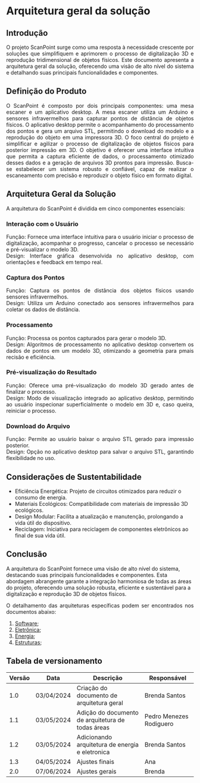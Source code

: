 # **Arquitetura geral da solução**

## Introdução
<p style="text-align:justify;">O projeto ScanPoint surge como uma resposta à necessidade crescente por soluções que simplifiquem e aprimorem o processo de digitalização 3D e reprodução tridimensional de objetos físicos. Este documento apresenta a arquitetura geral da solução, oferecendo uma visão de alto nível do sistema e detalhando suas principais funcionalidades e componentes.</p>

## Definição do Produto
<p style="text-align:justify;">O ScanPoint é composto por dois principais componentes: uma mesa escaner e um aplicativo desktop. A mesa escaner utiliza um Arduino e sensores infravermelhos para capturar pontos de distância de objetos físicos. O aplicativo desktop permite o acompanhamento do processamento dos pontos e gera um arquivo STL, permitindo o download do modelo e a reprodução do objeto em uma impressora 3D. O foco central do projeto é simplificar e agilizar o processo de digitalização de objetos físicos para posterior impressão em 3D. O objetivo é oferecer uma interface intuitiva que permita a captura eficiente de dados, o processamento otimizado desses dados e a geração de arquivos 3D prontos para impressão. Busca-se estabelecer um sistema robusto e confiável, capaz de realizar o escaneamento com precisão e reproduzir o objeto físico em formato digital.</p>

## Arquitetura Geral da Solução
A arquitetura do ScanPoint é dividida em cinco componentes essenciais:

### Interação com o Usuário
<p style="text-align:justify;">Função: Fornece uma interface intuitiva para o usuário iniciar o processo de digitalização, acompanhar o progresso, cancelar o processo se necessário e pré-visualizar o modelo 3D.
</br>
Design: Interface gráfica desenvolvida no aplicativo desktop, com orientações e feedback em tempo real.</p>

### Captura dos Pontos
<p style="text-align:justify;">Função: Captura os pontos de distância dos objetos físicos usando sensores infravermelhos.
</br>
Design: Utiliza um Arduino conectado aos sensores infravermelhos para coletar os dados de distância. </p>

### Processamento
<p style="text-align:justify;">Função: Processa os pontos capturados para gerar o modelo 3D.
</br>
Design: Algoritmos de processamento no aplicativo desktop convertem os dados de pontos em um modelo 3D, otimizando a geometria para pmais recisão e eficiência.</p>

### Pré-visualização do Resultado
<p style="text-align:justify;">Função: Oferece uma pré-visualização do modelo 3D gerado antes de finalizar o processo.
</br>
Design: Modo de visualização integrado ao aplicativo desktop, permitindo ao usuário inspecionar superficialmente o modelo em 3D e, caso queira, reiniciar o processo.</p>

### Download do Arquivo
<p style="text-align:justify;">Função: Permite ao usuário baixar o arquivo STL gerado para impressão posterior.
</br>
Design: Opção no aplicativo desktop para salvar o arquivo STL, garantindo flexibilidade no uso.</p>

## Considerações de Sustentabilidade
* Eficiência Energética: Projeto de circuitos otimizados para reduzir o consumo de energia.
* Materiais Ecológicos: Compatibilidade com materiais de impressão 3D ecológicos.
* Design Modular: Facilita a atualização e manutenção, prolongando a vida útil do dispositivo.
* Reciclagem: Iniciativa para reciclagem de componentes eletrônicos ao final de sua vida útil.

## Conclusão
A arquitetura do ScanPoint fornece uma visão de alto nível do sistema, destacando suas principais funcionalidades e componentes. Esta abordagem abrangente garante a integração harmoniosa de todas as áreas do projeto, oferecendo uma solução robusta, eficiente e sustentável para a digitalização e reprodução 3D de objetos físicos.

<p style="text-align: justify;"> O detalhamento das arquiteturas específicas podem ser encontrados nos documentos abaixo: </p>

  1. [Software](../software/arquitetura.md);
  2. [Eletrônica](../eletronica-energia/arquitetura_eletronica.md);
  3. [Energia](../eletronica-energia/arquitetura_energia.md);
  4. [Estruturas](../estruturas/arquitetura_subs_estruturas.md);

## Tabela de versionamento

| Versão| Data | Descrição | Responsável|
|-------|------|-----------|------------|
| 1.0 | 03/04/2024 | Criação do documento de arquitetura geral | Brenda Santos |
| 1.1 | 03/05/2024 | Adição do documento de arquitetura de todas áreas | Pedro Menezes Rodiguero |
| 1.2 | 03/05/2024 | Adicionando arquitetura de energia e eletronica | Brenda Santos |
| 1.3 | 04/05/2024 | Ajustes finais | Ana |
| 2.0 | 07/06/2024 | Ajustes gerais | Brenda |
